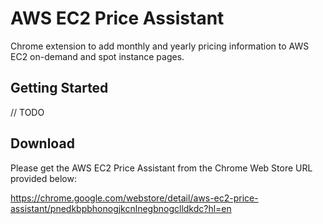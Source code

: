 # AWS EC2 Price Assistant

Chrome extension to add monthly and yearly pricing information to AWS EC2 on-demand and spot instance pages.

## Getting Started

// TODO

## Download

Please get the AWS EC2 Price Assistant from the Chrome Web Store URL provided below:

https://chrome.google.com/webstore/detail/aws-ec2-price-assistant/pnedkbpbhonogjkcnlnegbnogclldkdc?hl=en
